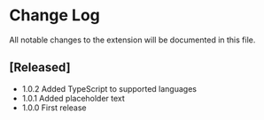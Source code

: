 # Change Log

All notable changes to the extension will be documented in this file.


## [Released]

- 1.0.2 Added TypeScript to supported languages
- 1.0.1 Added placeholder text
- 1.0.0 First release
